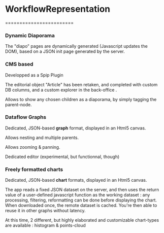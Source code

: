 # WorkflowRepresentation
========================

### Dynamic Diaporama

The "diapo" pages are dynamically generated (Javascript updates the DOM), based on a JSON init page generated by the server.

### CMS based

Developped as a Spip Plugin

The editorial object "Article" has been retaken, and completed with custom DB columns, and a custom explorer in the back-office .

Allows to show any chosen children as a diaporama, by simply tagging the parent-node.

### Dataflow Graphs

Dedicated, JSON-based **graph** format, displayed in an Html5 canvas. 

Allows nesting and multiple parents.

Allows zooming & panning.

Dedicated editor (experimental, but functionnal, though)

### Freely formatted charts

Dedicated, JSON-based **chart** formats, displayed in an Html5 canvas.

The app reads a fixed JSON dataset on the server, and then uses the return value of a user-defined javascript function as the working dataset : any processing, filtering, reformatting can be done before displaying the chart. When downloaded once, the remote dataset is cached. You're then able to reuse it in other graphs without latency.

At this time, 2 different, but highly elaborated and customizable chart-types are available : histogram & points-cloud

